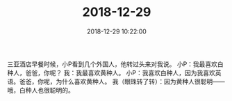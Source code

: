 ﻿---
title: "2018-12-29"
date: 2018-12-29 10:22:00
tags: 文字
categories: 爸爸
---
三亚酒店早餐时候，小P看到几个外国人，他转过头来对我说。
小P：我最喜欢白种人，爸爸，你呢？
我：我最喜欢黄种人。
小P：我喜欢白种人，因为我喜欢英语。爸爸，你呢，为什么喜欢黄种人。
我（眼珠转了转）：因为黄种人很聪明——哦，白种人也很聪明的。